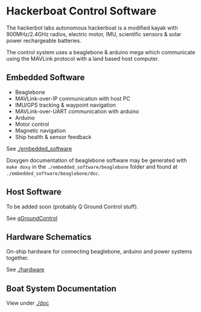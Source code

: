 Hackerboat Control Software
===========================
The hackerbot labs autonomous hackerboat is a modified kayak with 900MHz/2.4GHz radios, electric motor, IMU, scientific sensors & solar power rechargeable batteries.

The control system uses a beaglebone & arduino mega which communicate using the MAVLink protocol with a land based host computer.

Embedded Software
-----------------

 * Beaglebone
  * MAVLink-over-IP communication with host PC
  * IMU/GPS tracking & waypoint navigation
  * MAVLink-over-UART communication with arduino
 * Arduino
  * Motor control
  * Magnetic navigation
  * Ship health & sensor feedback

See [./embedded_software](https://github.com/JeremyRuhland/hackerboat/tree/master/embedded_software)

Doxygen documentation of beaglebone software may be generated with `make doxy` in the `./embedded_software/beaglebone` folder and found at `./embedded_software/beaglebone/doc`.

Host Software
-------------
To be added soon (probably Q Ground Control stuff).

See [qGroundControl](http://www.qgroundcontrol.org)

Hardware Schematics
-------------------
On-ship hardware for connecting beaglebone, arduino and power systems together.

See [./hardware](https://github.com/JeremyRuhland/hackerboat/tree/master/hardware)

Boat System Documentation
-------------------------
View under [./doc](https://github.com/JeremyRuhland/hackerboat/tree/master/doc)
